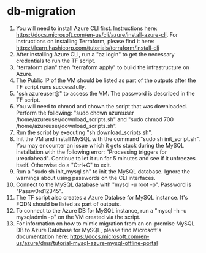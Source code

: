 # db-migration

1. You will need to install Azure CLI first. Instructions here: https://docs.microsoft.com/en-us/cli/azure/install-azure-cli. For instructions on installing Terraform, please find it here: https://learn.hashicorp.com/tutorials/terraform/install-cli
2. After installing Azure CLI, run a "az login" to get the necessary credentials to run the TF script.
3. "terraform plan" then "terraform apply" to build the infrastructure on Azure.
4. The Public IP of the VM should be listed as part of the outputs after the TF script runs successfully.
5. "ssh azureuser@<publicIP>" to access the VM. The password is described in the TF script.
6. You will need to chmod and chown the script that was downloaded. Perform the following: "sudo chown azureuser /home/azureuser/download_scripts.sh" and "sudo chmod 700 /home/azureuser/download_scripts.sh".
7. Run the script by executing "sh download_scripts.sh".
8. Init the VM and install MySQL with the command "sudo sh init_script.sh". You may encounter an issue which it gets stuck during the MySQL installation with the following error: "Processing triggers for ureadahead". Continue to let it run for 5 minutes and see if it unfreezes itself. Otherwise do a "Ctrl+C" to exit.
9. Run a "sudo sh init_mysql.sh" to init the MySQL database. Ignore the warnings about using passwords on the CLI interfaces.
10. Connect to the MySQL database with "mysql -u root -p". Password is "Passw0rd12345".
11. The TF script also creates a Azure Databse for MySQL instance. It's FQDN should be listed as part of outputs.
12. To connect to the Azure DB for MySQL instance, run a "mysql -h <fqdn> -u mysqladmin -p" on the VM created via the script.
13. For information on how to mimic migration from an on-premise MySQL DB to Azure Database for MySQL, please find Microsoft's documentation here: https://docs.microsoft.com/en-us/azure/dms/tutorial-mysql-azure-mysql-offline-portal
